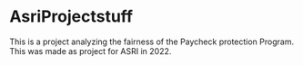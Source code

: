 # AsriProjectstuff
 
This is a project analyzing the fairness of the Paycheck protection Program. This was made as project for ASRI in 2022.
